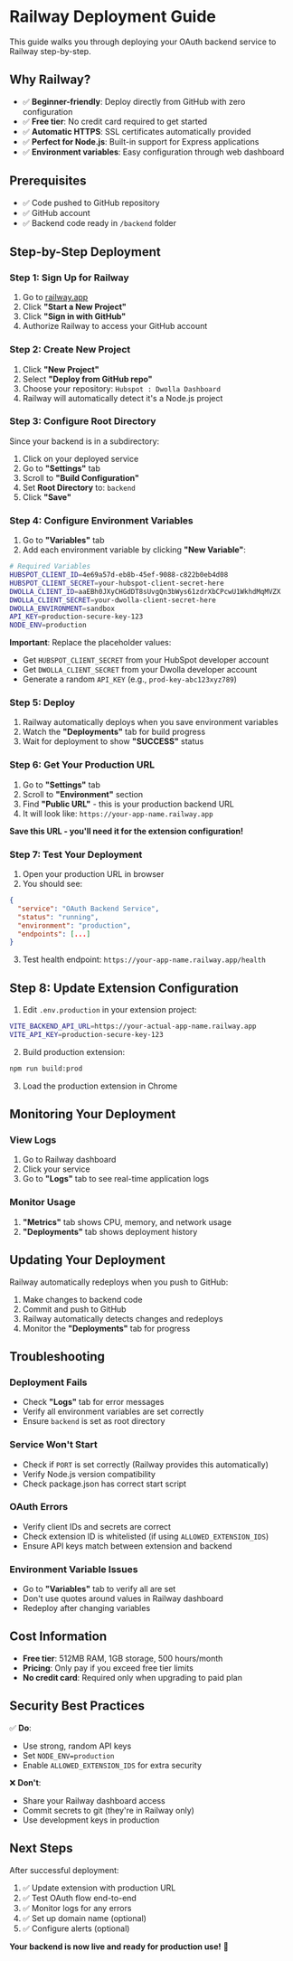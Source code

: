 # Railway Deployment Guide

This guide walks you through deploying your OAuth backend service to Railway step-by-step.

## Why Railway?

- ✅ **Beginner-friendly**: Deploy directly from GitHub with zero configuration
- ✅ **Free tier**: No credit card required to get started
- ✅ **Automatic HTTPS**: SSL certificates automatically provided
- ✅ **Perfect for Node.js**: Built-in support for Express applications
- ✅ **Environment variables**: Easy configuration through web dashboard

## Prerequisites

- ✅ Code pushed to GitHub repository
- ✅ GitHub account
- ✅ Backend code ready in `/backend` folder

## Step-by-Step Deployment

### Step 1: Sign Up for Railway

1. Go to [railway.app](https://railway.app)
2. Click **"Start a New Project"**
3. Click **"Sign in with GitHub"**
4. Authorize Railway to access your GitHub account

### Step 2: Create New Project

1. Click **"New Project"**
2. Select **"Deploy from GitHub repo"**
3. Choose your repository: `Hubspot : Dwolla Dashboard`
4. Railway will automatically detect it's a Node.js project

### Step 3: Configure Root Directory

Since your backend is in a subdirectory:

1. Click on your deployed service
2. Go to **"Settings"** tab
3. Scroll to **"Build Configuration"**
4. Set **Root Directory** to: `backend`
5. Click **"Save"**

### Step 4: Configure Environment Variables

1. Go to **"Variables"** tab
2. Add each environment variable by clicking **"New Variable"**:

```bash
# Required Variables
HUBSPOT_CLIENT_ID=4e69a57d-eb8b-45ef-9088-c822b0eb4d08
HUBSPOT_CLIENT_SECRET=your-hubspot-client-secret-here
DWOLLA_CLIENT_ID=aaEBh0JXyCHGdDT8sUvgQn3bWys61zdrXbCPcwU1WkhdMqMVZX
DWOLLA_CLIENT_SECRET=your-dwolla-client-secret-here
DWOLLA_ENVIRONMENT=sandbox
API_KEY=production-secure-key-123
NODE_ENV=production
```

**Important**: Replace the placeholder values:
- Get `HUBSPOT_CLIENT_SECRET` from your HubSpot developer account
- Get `DWOLLA_CLIENT_SECRET` from your Dwolla developer account  
- Generate a random `API_KEY` (e.g., `prod-key-abc123xyz789`)

### Step 5: Deploy

1. Railway automatically deploys when you save environment variables
2. Watch the **"Deployments"** tab for build progress
3. Wait for deployment to show **"SUCCESS"** status

### Step 6: Get Your Production URL

1. Go to **"Settings"** tab
2. Scroll to **"Environment"** section
3. Find **"Public URL"** - this is your production backend URL
4. It will look like: `https://your-app-name.railway.app`

**Save this URL - you'll need it for the extension configuration!**

### Step 7: Test Your Deployment

1. Open your production URL in browser
2. You should see:
```json
{
  "service": "OAuth Backend Service",
  "status": "running",
  "environment": "production",
  "endpoints": [...]
}
```

3. Test health endpoint: `https://your-app-name.railway.app/health`

## Step 8: Update Extension Configuration

1. Edit `.env.production` in your extension project:
```bash
VITE_BACKEND_API_URL=https://your-actual-app-name.railway.app
VITE_API_KEY=production-secure-key-123
```

2. Build production extension:
```bash
npm run build:prod
```

3. Load the production extension in Chrome

## Monitoring Your Deployment

### View Logs
1. Go to Railway dashboard
2. Click your service
3. Go to **"Logs"** tab to see real-time application logs

### Monitor Usage
1. **"Metrics"** tab shows CPU, memory, and network usage
2. **"Deployments"** tab shows deployment history

## Updating Your Deployment

Railway automatically redeploys when you push to GitHub:

1. Make changes to backend code
2. Commit and push to GitHub
3. Railway automatically detects changes and redeploys
4. Monitor the **"Deployments"** tab for progress

## Troubleshooting

### Deployment Fails
- Check **"Logs"** tab for error messages
- Verify all environment variables are set correctly
- Ensure `backend` is set as root directory

### Service Won't Start
- Check if `PORT` is set correctly (Railway provides this automatically)
- Verify Node.js version compatibility
- Check package.json has correct start script

### OAuth Errors
- Verify client IDs and secrets are correct
- Check extension ID is whitelisted (if using `ALLOWED_EXTENSION_IDS`)
- Ensure API keys match between extension and backend

### Environment Variable Issues
- Go to **"Variables"** tab to verify all are set
- Don't use quotes around values in Railway dashboard
- Redeploy after changing variables

## Cost Information

- **Free tier**: 512MB RAM, 1GB storage, 500 hours/month
- **Pricing**: Only pay if you exceed free tier limits
- **No credit card**: Required only when upgrading to paid plan

## Security Best Practices

✅ **Do**: 
- Use strong, random API keys
- Set `NODE_ENV=production`
- Enable `ALLOWED_EXTENSION_IDS` for extra security

❌ **Don't**:
- Share your Railway dashboard access
- Commit secrets to git (they're in Railway only)
- Use development keys in production

## Next Steps

After successful deployment:

1. ✅ Update extension with production URL
2. ✅ Test OAuth flow end-to-end
3. ✅ Monitor logs for any errors
4. ✅ Set up domain name (optional)
5. ✅ Configure alerts (optional)

**Your backend is now live and ready for production use!** 🚀